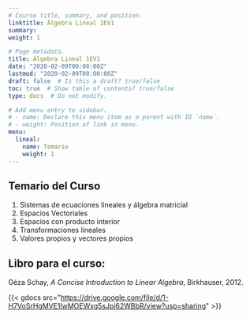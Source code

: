 ```yaml
---
# Course title, summary, and position.
linktitle: Álgebra Lineal 1EV1
summary: 
weight: 1

# Page metadata.
title: Álgebra Lineal 1EV1
date: "2020-02-09T00:00:00Z"
lastmod: "2020-02-09T00:00:00Z"
draft: false  # Is this a draft? true/false
toc: true  # Show table of contents? true/false
type: docs  # Do not modify.

# Add menu entry to sidebar.
# - name: Declare this menu item as a parent with ID `name`.
# - weight: Position of link in menu.
menu:
  lineal:
    name: Temario
    weight: 1
---
```


## Temario del Curso

1. Sistemas de ecuaciones lineales y álgebra matricial
2. Espacios Vectoriales
3. Espacios con producto interior
4. Transformaciones lineales
5. Valores propios y vectores propios

## Libro para el curso: 

Géza Schay, *A Concise Introduction to Linear Algebra*, Birkhauser, 2012.

{{< gdocs src="https://drive.google.com/file/d/1-H7VoSrHgMVE1lwMOEWxg5sJpj62WBbR/view?usp=sharing" >}}





